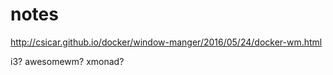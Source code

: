 # notes

http://csicar.github.io/docker/window-manger/2016/05/24/docker-wm.html

i3? awesomewm? xmonad?